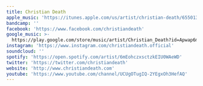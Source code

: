 ```yaml
---
title: Christian Death
apple_music: 'https://itunes.apple.com/us/artist/christian-death/6550137'
bandcamp: ''
facebook: 'https://www.facebook.com/christiandeath'
google_music: >-
  https://play.google.com/store/music/artist/Christian_Death?id=Apwap6mhvpp2rath6fzi77sx564
instagram: 'https://www.instagram.com/christiandeath.official'
soundcloud: ''
spotify: 'https://open.spotify.com/artist/6mEohczxsctzkEIU0WAeWD'
twitter: 'https://twitter.com/christiandeath'
website: 'http://www.christiandeath.com'
youtube: 'https://www.youtube.com/channel/UCUgOTugIQ-2YEgxOh3HefAQ'
---
```

